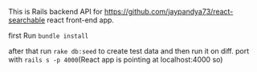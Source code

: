 This is Rails backend API for https://github.com/jaypandya73/react-searchable react front-end app.

first Run `bundle install` 

after that run `rake db:seed` to create test data and then run it on diff. port with `rails s -p 4000`(React app is pointing at localhost:4000 so)
